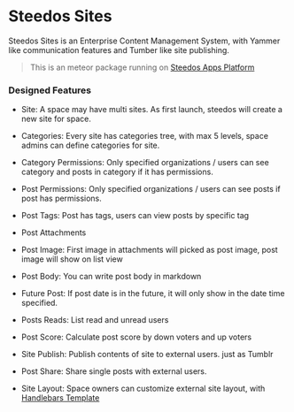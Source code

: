 # Steedos Sites
Steedos Sites is an Enterprise Content Management System, with Yammer like communication features and Tumber like site publishing.

> This is an meteor package running on [Steedos Apps Platform](https://github.com/steedos/apps/)

### Designed Features

- Site: A space may have multi sites. As first launch,  steedos will create a new site for space. 
- Categories: Every site has categories tree, with max 5 levels, space admins can define categories for site. 
- Category Permissions:  Only specified organizations / users can see category and posts in category if it has permissions. 

- Post Permissions: Only specified organizations / users can see posts if post has permissions. 
- Post Tags: Post has tags, users can view posts by specific tag
- Post Attachments
- Post Image: First image in attachments will picked as post image, post image will show on list view
- Post Body: You can write post body in markdown
- Future Post: If post date is in the future, it will only show in the date time specified.
- Posts Reads: List read and unread users
- Post Score: Calculate post score by down voters and up voters

- Site Publish: Publish contents of site to external users. just as Tumblr
- Post Share: Share single posts with external users.
- Site Layout: Space owners can customize external site layout, with [Handlebars Template](http://handlebarsjs.com/) 
